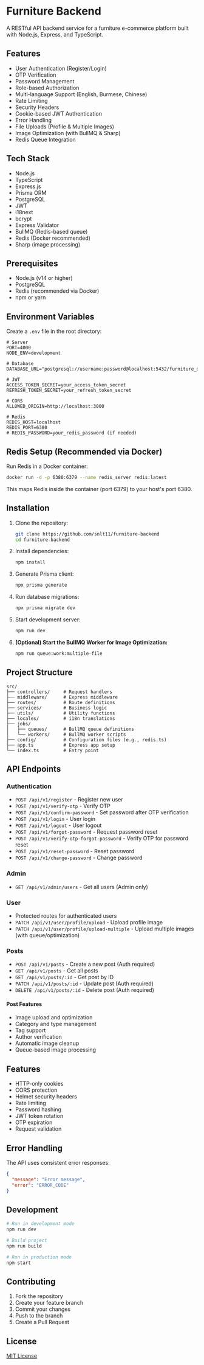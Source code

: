 # Furniture Backend

A RESTful API backend service for a furniture e-commerce platform built with Node.js, Express, and TypeScript.

## Features

- User Authentication (Register/Login)
- OTP Verification
- Password Management
- Role-based Authorization
- Multi-language Support (English, Burmese, Chinese)
- Rate Limiting
- Security Headers
- Cookie-based JWT Authentication
- Error Handling
- File Uploads (Profile & Multiple Images)
- Image Optimization (with BullMQ & Sharp)
- Redis Queue Integration

## Tech Stack

- Node.js
- TypeScript
- Express.js
- Prisma ORM
- PostgreSQL
- JWT
- i18next
- bcrypt
- Express Validator
- BullMQ (Redis-based queue)
- Redis (Docker recommended)
- Sharp (image processing)

## Prerequisites

- Node.js (v14 or higher)
- PostgreSQL
- Redis (recommended via Docker)
- npm or yarn

## Environment Variables

Create a `.env` file in the root directory:

```env
# Server
PORT=4000
NODE_ENV=development

# Database
DATABASE_URL="postgresql://username:password@localhost:5432/furniture_db"

# JWT
ACCESS_TOKEN_SECRET=your_access_token_secret
REFRESH_TOKEN_SECRET=your_refresh_token_secret

# CORS
ALLOWED_ORIGIN=http://localhost:3000

# Redis
REDIS_HOST=localhost
REDIS_PORT=6380
# REDIS_PASSWORD=your_redis_password (if needed)
```

## Redis Setup (Recommended via Docker)

Run Redis in a Docker container:

```bash
docker run -d -p 6380:6379 --name redis_server redis:latest
```

This maps Redis inside the container (port 6379) to your host's port 6380.

## Installation

1. Clone the repository:
   ```bash
   git clone https://github.com/snlt11/furniture-backend
   cd furniture-backend
   ```

2. Install dependencies:
   ```bash
   npm install
   ```

3. Generate Prisma client:
   ```bash
   npx prisma generate
   ```

4. Run database migrations:
   ```bash
   npx prisma migrate dev
   ```

5. Start development server:
   ```bash
   npm run dev
   ```

6. **(Optional) Start the BullMQ Worker for Image Optimization:**
   ```bash
   npm run queue:work:multiple-file
   ```
## Project Structure

```
src/
├── controllers/     # Request handlers
├── middleware/      # Express middleware
├── routes/          # Route definitions
├── services/        # Business logic
├── utils/           # Utility functions
├── locales/         # i18n translations
├── jobs/
│   ├── queues/      # BullMQ queue definitions
│   └── workers/     # BullMQ worker scripts
├── config/          # Configuration files (e.g., redis.ts)
├── app.ts           # Express app setup
└── index.ts         # Entry point
```

## API Endpoints

### Authentication
- `POST /api/v1/register` - Register new user
- `POST /api/v1/verify-otp` - Verify OTP
- `POST /api/v1/confirm-password` - Set password after OTP verification
- `POST /api/v1/login` - User login
- `POST /api/v1/logout` - User logout
- `POST /api/v1/forgot-password` - Request password reset
- `POST /api/v1/verify-otp-forgot-password` - Verify OTP for password reset
- `POST /api/v1/reset-password` - Reset password
- `POST /api/v1/change-password` - Change password

### Admin
- `GET /api/v1/admin/users` - Get all users (Admin only)

### User
- Protected routes for authenticated users
- `PATCH /api/v1/user/profile/upload` - Upload profile image
- `PATCH /api/v1/user/profile/upload-multiple` - Upload multiple images (with queue/optimization)

### Posts
- `POST /api/v1/posts` - Create a new post (Auth required)
- `GET /api/v1/posts` - Get all posts
- `GET /api/v1/posts/:id` - Get post by ID
- `PATCH /api/v1/posts/:id` - Update post (Auth required)
- `DELETE /api/v1/posts/:id` - Delete post (Auth required)

#### Post Features
- Image upload and optimization
- Category and type management
- Tag support
- Author verification
- Automatic image cleanup
- Queue-based image processing

## Features

- HTTP-only cookies
- CORS protection
- Helmet security headers
- Rate limiting
- Password hashing
- JWT token rotation
- OTP expiration
- Request validation

## Error Handling

The API uses consistent error responses:
```json
{
  "message": "Error message",
  "error": "ERROR_CODE"
}
```

## Development

```bash
# Run in development mode
npm run dev

# Build project
npm run build

# Run in production mode
npm start
```

## Contributing

1. Fork the repository
2. Create your feature branch
3. Commit your changes
4. Push to the branch
5. Create a Pull Request

## License

[MIT License](LICENSE)